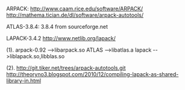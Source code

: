 ARPACK:
http://www.caam.rice.edu/software/ARPACK/
http://mathema.tician.de/dl/software/arpack-autotools/

ATLAS-3.8.4:
3.8.4 from sourceforge.net

LAPACK-3.4.2 
http://www.netlib.org/lapack/


(1).
arpack-0.92 -->libarpack.so
ATLAS -->libatlas.a
lapack -->liblapack.so,libblas.so

(2).
http://git.tiker.net/trees/arpack-autotools.git
http://theoryno3.blogspot.com/2010/12/compiling-lapack-as-shared-library-in.html

















